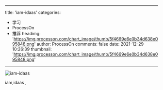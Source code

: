 
---
title: 'iam-idaas'
categories: 
 - 学习
 - ProcessOn
 - 推荐
headimg: 'https://img.processon.com/chart_image/thumb/5f4669e6e0b34d638e095848.png'
author: ProcessOn
comments: false
date: 2021-12-29 10:26:39
thumbnail: 'https://img.processon.com/chart_image/thumb/5f4669e6e0b34d638e095848.png'
---

<div>   
<img class="thumb" alt="iam-idaas" src="https://img.processon.com/chart_image/thumb/5f4669e6e0b34d638e095848.png" referrerpolicy="no-referrer">
<p>iam,idaas ,</p>  
</div>
            